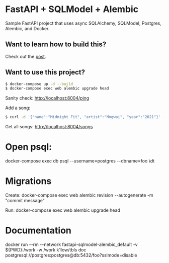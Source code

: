 # FastAPI + SQLModel + Alembic

Sample FastAPI project that uses async SQLAlchemy, SQLModel, Postgres, Alembic, and Docker.

## Want to learn how to build this?

Check out the [post](https://testdriven.io/blog/fastapi-sqlmodel/).

## Want to use this project?

```sh
$ docker-compose up -d --build
$ docker-compose exec web alembic upgrade head
```

Sanity check: [http://localhost:8004/ping](http://localhost:8004/ping)

Add a song:

```sh
$ curl -d '{"name":"Midnight Fit", "artist":"Mogwai", "year":"2021"}' -H "Content-Type: application/json" -X POST http://localhost:8004/songs
```

Get all songs: [http://localhost:8004/songs](http://localhost:8004/songs)


# Open psql:
docker-compose exec db psql --username=postgres --dbname=foo
\dt

# Migrations
Create:
docker-compose exec web alembic revision --autogenerate -m "commit message"

Run:
docker-compose exec web alembic upgrade head

# Documentation
docker run --rm --network fastapi-sqlmodel-alembic_default -v ${PWD}:/work -w /work k1low/tbls doc postgresql://postgres:postgres@db:5432/foo?sslmode=disable
